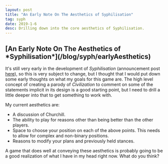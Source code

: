 ```yaml
---
layout: post
title: "An Early Note On The Aesthetics of Syphilisation"
tag: syph
date: 2019-1-6
desc: Drilling down into the core aesthetics of Syphilisation.
---
```

<h2>[An Early Note On The Aesthetics of *Syphilisation*](/blog/syph/earlyAesthetics)</h2>

It's still very early in the development of *Syphilisation* (announcement post [here](/blog/syph/announce)), so this is very subject to change, but I thought that I would put down some early thoughts on what my goals for this game are. The high level concept of creating a parody of *Civilization* to comment on some of the statements implicit in its design is a good starting point, but I need to drill a little deeper into that to get something to work with.


My current aesthetics are:
- A discussion of Churchill.
- The ability to play for reasons other than being better than the other players.
- Space to choose your position on each of the above points. This needs to allow for complex and non-binary positions.
- Reasons to modify your plans and previously held stances.



A game that does well at conveying these aesthetics is probably going to be a good realization of what I have in my head right now. What do you think?

